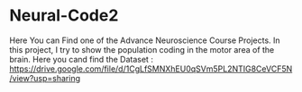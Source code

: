 # Neural-Code2
Here You can Find one of the Advance Neuroscience Course Projects. In this project, I try to show the population coding in the motor area of the brain.
Here you cand find the Dataset : https://drive.google.com/file/d/1CgLfSMNXhEU0qSVm5PL2NTIG8CeVCF5N/view?usp=sharing
